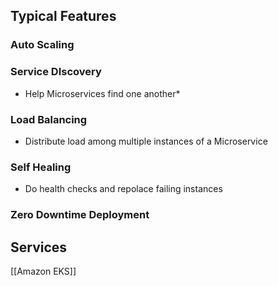 ## Typical Features
### Auto Scaling
### Service DIscovery
* Help Microservices find one another*
### Load Balancing
* Distribute load among multiple instances of a Microservice
### Self Healing
* Do health checks and repolace failing instances
### Zero Downtime Deployment

## Services
[[Amazon EKS]]